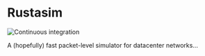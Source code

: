 Rustasim
========
![Continuous integration](https://github.com/nibrivia/rustasim/workflows/Continuous%20integration/badge.svg)

A (hopefully) fast packet-level simulator for datacenter networks...
